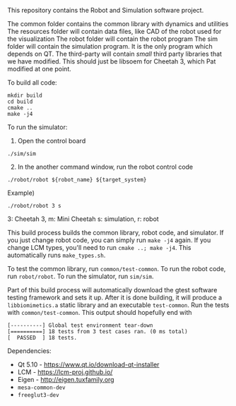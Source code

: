 This repository contains the Robot and Simulation software project.

The common folder contains the common library with dynamics and utilities
The resources folder will contain data files, like CAD of the robot used for the visualization
The robot folder will contain the robot program
The sim folder will contain the simulation program. It is the only program which depends on QT.
The third-party will contain *small* third party libraries that we have modified. This should just be libsoem for Cheetah 3, which Pat modified at one point.

To build all code:
```
mkdir build
cd build
cmake ..
make -j4
```

To run the simulator:
1. Open the control board
```
./sim/sim
```
2. In the another command window, run the robot control code
```
./robot/robot ${robot_name} ${target_system}
```
Example)
```
./robot/robot 3 s
```
3: Cheetah 3, m: Mini Cheetah
s: simulation, r: robot


This build process builds the common library, robot code, and simulator. If you just change robot code, you can simply run `make -j4` again. If you change LCM types, you'll need to run `cmake ..; make -j4`. This automatically runs `make_types.sh`.

To test the common library, run `common/test-common`. To run the robot code, run `robot/robot`. To run the simulator, run `sim/sim`.

Part of this build process will automatically download the gtest software testing framework and sets it up. After it is done building, it will produce a `libbiomimetics.a` static library and an executable `test-common`.  Run the tests with `common/test-common`. This output should hopefully end with

```
[----------] Global test environment tear-down
[==========] 18 tests from 3 test cases ran. (0 ms total)
[  PASSED  ] 18 tests.
```

Dependencies:
- Qt 5.10 - https://www.qt.io/download-qt-installer
- LCM - https://lcm-proj.github.io/
- Eigen - http://eigen.tuxfamily.org
- `mesa-common-dev`
- `freeglut3-dev`

